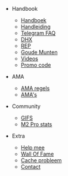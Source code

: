 - Handbook   
    - [Handboek](nl-nl/MDFiles/Handbook/handbook.md)   
    - [Handleiding](nl-nl/MDFiles/Handbook/manual.md)
    - [Telegram FAQ](nl-nl/MDFiles/Handbook/M2_FAQ.md)
    - [DHX](nl-nl/MDFiles/Handbook/DHX.md)
    - [REP](nl-nl/MDFiles/Handbook/Rep.md)
    - [Goude Munten](nl-nl/MDFiles/Handbook/goldcoins.md)
    - [Videos](nl-nl/MDFiles/Handbook/videos.md)
    - [Promo code](nl-nl/MDFiles/Handbook/promocodes.md)

- AMA
    - [AMA regels](nl-nl/MDFiles/AMA/AMA_Procedure.md)
    - [AMA's](nl-nl/MDFiles/AMA/AMA.md)

- Community
    - [GIFS](nl-nl/MDFiles/WallOfFame/gifs.md)
    - [M2 Pro stats](nl-nl/MDFiles/WallOfFame/m2prostats.md)

- Extra
    - [Help mee](nl-nl/MDFiles/Contact/contact.md)
    - [Wall Of Fame](nl-nl/MDFiles/WallOfFame/main.md)
    - [Cache probleem](nl-nl/MDFiles/Contact/cache.md)
    - [Contact](https://t.me/Dutchdev)

